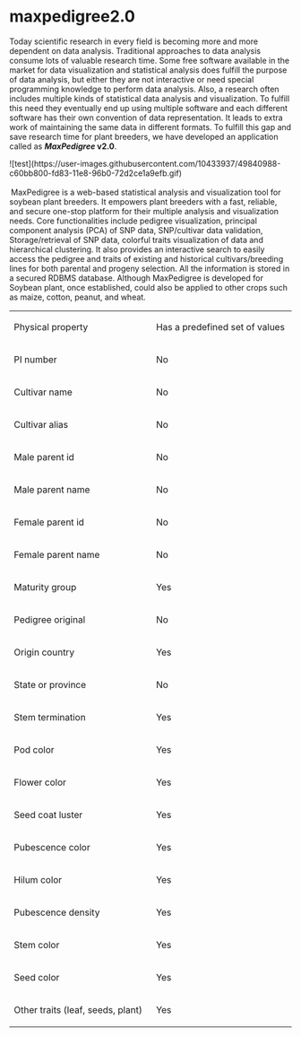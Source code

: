 # maxpedigree2.0
<p>Today scientific research in every field is becoming more and more dependent on data analysis. Traditional approaches to data analysis consume lots of valuable research time. Some free software available in the market for data visualization and statistical analysis does fulfill the purpose of data analysis, but either they are not interactive or need special programming knowledge to perform data analysis. Also, a research often includes multiple kinds of statistical data analysis and visualization. To fulfill this need they eventually end up using multiple software and each different software has their own convention of data representation. It leads to extra work of maintaining the same data in different formats. To fulfill this gap and save research time for plant breeders, we have developed an application called as <strong><em>MaxPedigree</em></strong><strong> v2.0</strong>.</p>
![test](https://user-images.githubusercontent.com/10433937/49840988-c60bb800-fd83-11e8-96b0-72d2ce1a9efb.gif)
<p><strong><em><sup>&nbsp;</sup></em></strong>MaxPedigree is a web-based statistical analysis and visualization tool for soybean plant breeders. It empowers plant breeders with a fast, reliable, and secure one-stop platform for their multiple analysis and visualization needs. Core functionalities include pedigree visualization, principal component analysis (PCA) of SNP data, SNP/cultivar data validation, Storage/retrieval of SNP data, colorful traits visualization of data and hierarchical clustering. It also provides an interactive search to easily access the pedigree and traits of existing and historical cultivars/breeding lines for both parental and progeny selection. All the information is stored in a secured RDBMS database. Although MaxPedigree is developed for Soybean plant, once established, could also be applied to other crops such as maize, cotton, peanut, and wheat.</p>
<table>
<tbody>
<tr>
<td width="312">
<p>Physical property</p>
</td>
<td width="312">
<p>Has a predefined set of values</p>
</td>
</tr>
<tr>
<td width="312">
<p>PI number</p>
</td>
<td width="312">
<p>No</p>
</td>
</tr>
<tr>
<td width="312">
<p>Cultivar name</p>
</td>
<td width="312">
<p>No</p>
</td>
</tr>
<tr>
<td width="312">
<p>Cultivar alias</p>
</td>
<td width="312">
<p>No</p>
</td>
</tr>
<tr>
<td width="312">
<p>Male parent id</p>
</td>
<td width="312">
<p>No</p>
</td>
</tr>
<tr>
<td width="312">
<p>Male parent name</p>
</td>
<td width="312">
<p>No</p>
</td>
</tr>
<tr>
<td width="312">
<p>Female parent id</p>
</td>
<td width="312">
<p>No</p>
</td>
</tr>
<tr>
<td width="312">
<p>Female parent name</p>
</td>
<td width="312">
<p>No</p>
</td>
</tr>
<tr>
<td width="312">
<p>Maturity group</p>
</td>
<td width="312">
<p>Yes</p>
</td>
</tr>
<tr>
<td width="312">
<p>Pedigree original</p>
</td>
<td width="312">
<p>No</p>
</td>
</tr>
<tr>
<td width="312">
<p>Origin country</p>
</td>
<td width="312">
<p>Yes</p>
</td>
</tr>
<tr>
<td width="312">
<p>State or province</p>
</td>
<td width="312">
<p>No</p>
</td>
</tr>
<tr>
<td width="312">
<p>Stem termination</p>
</td>
<td width="312">
<p>Yes</p>
</td>
</tr>
<tr>
<td width="312">
<p>Pod color</p>
</td>
<td width="312">
<p>Yes</p>
</td>
</tr>
<tr>
<td width="312">
<p>Flower color &nbsp;&nbsp;&nbsp;&nbsp;&nbsp;</p>
</td>
<td width="312">
<p>Yes</p>
</td>
</tr>
<tr>
<td width="312">
<p>Seed coat luster</p>
</td>
<td width="312">
<p>Yes</p>
</td>
</tr>
<tr>
<td width="312">
<p>Pubescence color</p>
</td>
<td width="312">
<p>Yes</p>
</td>
</tr>
<tr>
<td width="312">
<p>Hilum color</p>
</td>
<td width="312">
<p>Yes</p>
</td>
</tr>
<tr>
<td width="312">
<p>Pubescence density</p>
</td>
<td width="312">
<p>Yes</p>
</td>
</tr>
<tr>
<td width="312">
<p>Stem color</p>
</td>
<td width="312">
<p>Yes</p>
</td>
</tr>
<tr>
<td width="312">
<p>Seed color</p>
</td>
<td width="312">
<p>Yes</p>
</td>
</tr>
<tr>
<td width="312">
<p>Other traits (leaf, seeds, plant)</p>
</td>
<td width="312">
<p>Yes</p>
</td>
</tr>
</tbody>
</table>
